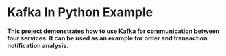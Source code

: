 # Kafka In Python Example
**This project demonstrates how to use Kafka for communication between four services. It can be used as an example for order and transaction notification analysis.**
